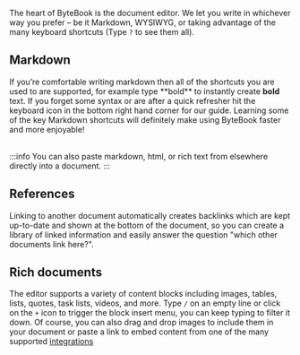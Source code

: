The heart of ByteBook is the document editor. We let you write in whichever way you prefer – be it Markdown, WYSIWYG, or taking advantage of the many keyboard shortcuts (Type `?` to see them all).

## Markdown

If you’re comfortable writing markdown then all of the shortcuts you are used to are supported, for example type \*\*bold\*\* to instantly create **bold** text. If you forget some syntax or are after a quick refresher hit the keyboard icon in the bottom right hand corner for our guide. Learning some of the key Markdown shortcuts will definitely make using ByteBook faster and more enjoyable!

\
:::info
You can also paste markdown, html, or rich text from elsewhere directly into a document.
:::

## References

Linking to another document automatically creates backlinks which are kept up-to-date and shown at the bottom of the document, so you can create a library of linked information and easily answer the question "which other documents link here?".

## Rich documents

The editor supports a variety of content blocks including images, tables, lists, quotes, task lists, videos, and more. Type `/` on an empty line or click on the `+` icon to trigger the block insert menu, you can keep typing to filter it down. Of course, you can also drag and drop images to include them in your document or paste a link to embed content from one of the many supported [integrations](https://www.bytebook.ai/integrations)
